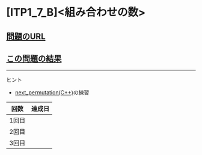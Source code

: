 # \[ITP1_7_B\]\<組み合わせの数\>

## [問題のURL](https://onlinejudge.u-aizu.ac.jp/problems/ITP1_7_B)

## [この問題の結果](https://onlinejudge.u-aizu.ac.jp/solutions/problem/ITP1_7_B)

---

ヒント

* [next_permutation(C++)](https://cpprefjp.github.io/reference/algorithm/next_permutation.html)の練習

| 回数 | 達成日 |
| --- | ----- |
| 1回目 |  |
| 2回目 |  |
| 3回目 |  |
